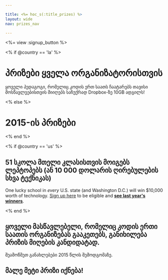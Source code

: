 ```yaml
---

title: <%= hoc_s(:title_prizes) %>
layout: wide
nav: prizes_nav

---
```


<%= view :signup_button %>

<% if @country == 'la' %>

# პრიზები ყველა ორგანიზატორისთვის

ყოველი პედაგოგი, რომელიც კოდის ერთ საათს ჩაატარებს თავისი მოსწავლეებისთვის მიიღებს საჩუქრად Dropbox-ზე 10GB ადგილს!

<% else %>

# 2015-ის პრიზები

<% end %>

<% if @country == 'us' %>

## 51 სკოლა მთელი კლასისთვის მოიგებს ლეპტოპებს (ან 10 000 დოლარის ღირებულების სხვა ტექნიკას)

One lucky school in *every* U.S. state (and Washington D.C.) will win $10,000 worth of technology. [Sign up here](<%= resolve_url('/prizes/hardware-signup') %>) to be eligible and [**see last year's winners**](http://codeorg.tumblr.com/post/104109522378/prize-winners).

<% end %>

## **ყოველი** მასწავლებელი, რომელიც კოდის ერთი საათის ორგანიზებას გააკეთებს, განიხილება პრიზის მიღების კანდიდატად.

შეამოწმეთ განახლებები 2015 წლის შემოდგომაზე.

## მალე მეტი პრიზი იქნება!
